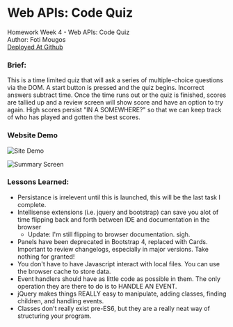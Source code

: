# Web APIs: Code Quiz
Homework Week 4 - Web APIs: Code Quiz<br>
Author: Foti Mougos<br>
[Deployed At Github](https://foteye.github.io/Wk4-API-CodeQuiz-FotiMougos/ "Deployed at Github")

### Brief:
This is a time limited quiz that will ask a series of multiple-choice questions via the DOM. A start button is pressed and the quiz begins. Incorrect answers subtract time. Once the time runs out or the quiz is finished, scores are tallied up and a review screen will show score and have an option to try again. High scores persist "IN A SOMEWHERE?" so that we can keep track of who has played and gotten the best scores.

### Website Demo
![Site Demo](assets/images/SOMETHINGHERE "Site Demo")

![Summary Screen](assets/images/summaryscreen "Summary Screen")

### Lessons Learned:

  * Persistance is irrelevent until this is launched, this will be the last task I complete.
  * Intellisense extensions (i.e. jquery and bootstrap) can save you alot of time flipping back and forth between IDE and documentation in the browser
    * Update: I'm still flipping to browser documentation. sigh.
  * Panels have been deprecated in Bootstrap 4, replaced with Cards. Important to review changelogs, especially in major versions. Take nothing for granted!
  * You don't have to have Javascript interact with local files. You can use the browser cache to store data.
  * Event handlers should have as little code as possible in them. The only operation they are there to do is to HANDLE AN EVENT.
  * jQuery makes things REALLY easy to manipulate, adding classes, finding children, and handling events.
  * Classes don't really exist pre-ES6, but they are a really neat way of structuring your program.